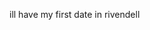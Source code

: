 ill have my first date in rivendell

<!---
aetherspritee/aetherspritee is a ✨ special ✨ repository because its `README.md` (this file) appears on your GitHub profile.
You can click the Preview link to take a look at your changes.
--->
